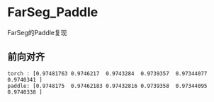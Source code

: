 # FarSeg_Paddle
FarSeg的Paddle复现

## 前向对齐

```shell
torch : [0.97481763 0.9746217  0.9743284  0.9739357  0.97344077 0.9740341 ]
paddle: [0.9748175  0.97462183 0.97432816 0.9739358  0.97344095 0.9740338 ]
```

